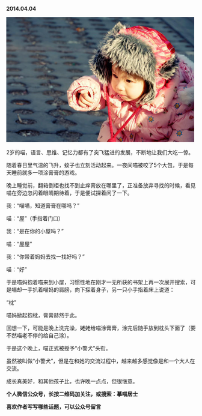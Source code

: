 
          
            
**2014.04.04**



![](img/51001-7d3f0166bd9dbde1.jpg)




2岁的喵，语言、思维、记忆力都有了突飞猛进的发展，不断地让我们大吃一惊。

随着春日里气温的飞升，蚊子也立刻活动起来。一夜间喵被咬了5个大包，于是每天睡前就多一项涂膏膏的游戏。

晚上睡觉前，翻箱倒柜也找不到止痒膏放在哪里了，正准备放弃寻找的时候，看见喵在旁边忽闪着眼睛期待着，于是便试探着问了一下。

我：“喵喵，知道膏膏在哪吗？”

喵：“屋”（手指着门口）

我：“是在你的小屋吗？”

喵：“屋屋”

我：“你带着妈妈去找一找好吗？”

喵：“好”

于是喵妈抱着喵来到小屋，习惯性地在刚才一无所获的书架上再一次展开搜索，可是喵却一手扒着喵妈的肩膀，向下探着身子，另一只小手指着床上说道：

“枕”

喵妈掀起抱枕，膏膏赫然于此。

回想一下，可能是晚上洗完澡，姥姥给喵涂膏膏，涂完后随手放到枕头下面了（要不然喵老不停的给自己涂）。

于是这个晚上，喵正式被授予“小警犬”头衔。

虽然被叫做“小警犬”，但是在和她的交流过程中，越来越多感觉像是和一个大人在交流。

成长真美好，和其他孩子比，也许晚一点点，但很惬意。


**个人微信公众号，长按二维码加关注，或搜索：摹喵居士**

**喜欢作者写写哪些话题，可以公众号留言**




          
        